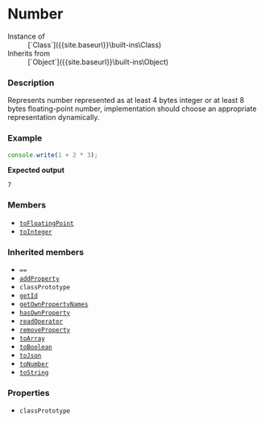 # Number

<dl>
<dt> Instance of </dt><dd markdown="1">
 [`Class`]({{site.baseurl}}\built-ins\Class) 
</dd>
<dt> Inherits from </dt><dd markdown="1">
 [`Object`]({{site.baseurl}}\built-ins\Object) 
</dd>
</dl>

### Description

Represents number represented as at least 4 bytes
integer or at least 8 bytes floating-point number,
implementation should choose an appropriate representation
dynamically.

### Example

```js
console.write(1 + 2 * 3);
```

**Expected output**

```
7
```

### Members

- [`toFloatingPoint`]({{site.baseurl}}\built-ins\Number\classPrototype\toFloatingPoint\index)
- [`toInteger`]({{site.baseurl}}\built-ins\Number\classPrototype\toInteger\index)


### Inherited members

- `==`
- [`addProperty`]({{site.baseurl}}\built-ins\Object\classPrototype\addProperty\index)
- `classPrototype`
- [`getId`]({{site.baseurl}}\built-ins\Object\classPrototype\getId\index)
- [`getOwnPropertyNames`]({{site.baseurl}}\built-ins\Object\classPrototype\getOwnPropertyNames\index)
- [`hasOwnProperty`]({{site.baseurl}}\built-ins\Object\classPrototype\hasOwnProperty\index)
- [`readOperator`]({{site.baseurl}}\built-ins\Object\classPrototype\readOperator\index)
- [`removeProperty`]({{site.baseurl}}\built-ins\Object\classPrototype\removeProperty\index)
- [`toArray`]({{site.baseurl}}\built-ins\Object\classPrototype\toArray\index)
- [`toBoolean`]({{site.baseurl}}\built-ins\Object\classPrototype\toBoolean\index)
- [`toJson`]({{site.baseurl}}\built-ins\Object\classPrototype\toJson\index)
- [`toNumber`]({{site.baseurl}}\built-ins\Object\classPrototype\toNumber\index)
- [`toString`]({{site.baseurl}}\built-ins\Object\classPrototype\toString\index)


### Properties

- `classPrototype`


